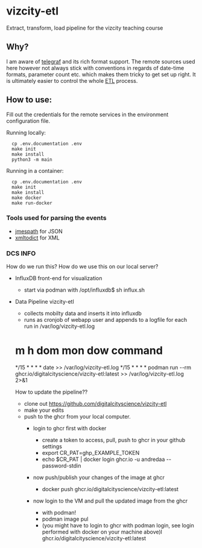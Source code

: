 # vizcity-etl
Extract, transform, load pipeline for the vizcity teaching course

## Why?
I am aware of [telegraf](https://www.influxdata.com/time-series-platform/telegraf/) and its rich format support. The remote sources used here however not always stick with conventions in regards of date-time formats, parameter count etc. which makes them tricky to get set up right. It is ultimately easier to control the whole [ETL](https://en.wikipedia.org/wiki/Extract,_transform,_load) process.

## How to use:
Fill out the credentials for the remote services in the environment configuration file.

Running locally:
```
  cp .env.documentation .env
  make init
  make install
  python3 -m main
```

Running in a container:
```
  cp .env.documentation .env
  make init
  make install
  make docker
  make run-docker
```

### Tools used for parsing the events
- [jmespath](https://jmespath.org) for JSON
- [xmltodict](https://github.com/martinblech/xmltodict) for XML


### DCS INFO
How do we run this? How do we use this on our local server?
- InfluxDB front-end for visualization
    - start via podman with /opt/influxdb$ sh influx.sh 


- Data Pipeline vizcity-etl
    - collects mobilty data and inserts it into influxdb
    - runs as cronjob of webapp user and appends to a logfile for each run in /var/log/vizcity-etl.log
    # m h  dom mon dow   command
    */15 * * * * date  >> /var/log/vizcity-etl.log
    */15 * * * * podman run --rm ghcr.io/digitalcityscience/vizcity-etl:latest >> /var/log/vizcity-etl.log 2>&1

    How to update the pipeline??
    - clone out https://github.com/digitalcityscience/vizcity-etl
    - make your edits
    - push to the ghcr from your local computer. 
        - login to ghcr first with docker
            - create a token to access, pull, push to ghcr in your github settings
            - export CR_PAT=ghp_EXAMPLE_TOKEN
            - echo $CR_PAT | docker login ghcr.io -u andredaa --password-stdin
        - now push/publish your changes of the image at ghcr
            - docker push ghcr.io/digitalcityscience/vizcity-etl:latest 
        
        - now login to the VM and pull the updated image from the ghcr
            - with podman!
            - podman image pul
            - (you might have to login to ghcr with podman login, see login performed with docker on your machine above)l ghcr.io/digitalcityscience/vizcity-etl:latest